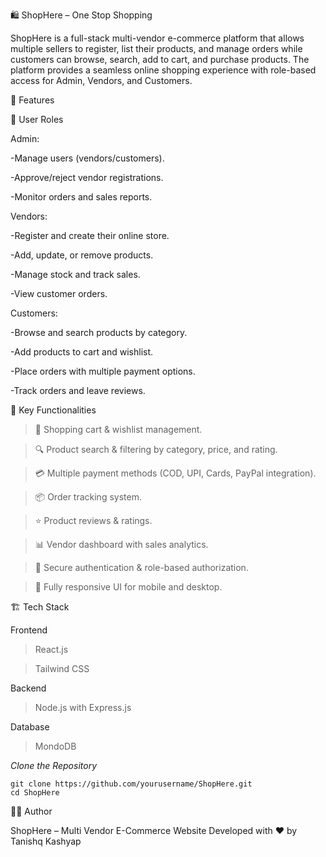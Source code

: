🛍️ ShopHere – One Stop Shopping

ShopHere is a full-stack multi-vendor e-commerce platform that allows multiple sellers to register, list their products, and manage orders while customers can browse, search, add to cart, and purchase products. The platform provides a seamless online shopping experience with role-based access for Admin, Vendors, and Customers.

🚀 Features

👤 User Roles

Admin:

  -Manage users (vendors/customers).

  -Approve/reject vendor registrations.

  -Monitor orders and sales reports.

Vendors:

  -Register and create their online store.

  -Add, update, or remove products.

  -Manage stock and track sales.

  -View customer orders.

Customers:

  -Browse and search products by category.

  -Add products to cart and wishlist.

  -Place orders with multiple payment options.

  -Track orders and leave reviews.

🌟 Key Functionalities

  >🛒 Shopping cart & wishlist management.

  >🔍 Product search & filtering by category, price, and rating.

  >💳 Multiple payment methods (COD, UPI, Cards, PayPal integration).

  >📦 Order tracking system.

  >⭐ Product reviews & ratings.

  >📊 Vendor dashboard with sales analytics.

  >🔐 Secure authentication & role-based authorization.

  >📱 Fully responsive UI for mobile and desktop.

🏗️ Tech Stack

  Frontend

  >React.js

  >Tailwind CSS

  Backend

  >Node.js with Express.js 

  Database

  >MondoDB

*Clone the Repository*

    git clone https://github.com/yourusername/ShopHere.git
    cd ShopHere

👨‍💻 Author

ShopHere – Multi Vendor E-Commerce Website
Developed with ❤️ by Tanishq Kashyap

